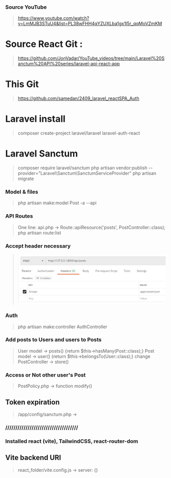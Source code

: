 ### Source YouTube

> https://www.youtube.com/watch?v=LmMJB3STuU4&list=PL38wFHH4qYZUXLba1gx1l5r_qqMoVZmKM

# Source React Git :

> https://github.com/JonVadar/YouTube_videos/tree/main/Laravel%20Sanctum%20API%20series/laravel-api-react-app

# This Git

> https://github.com/samedan/2409_laravel_reactSPA_Auth

# Laravel install

> composer create-project laravel/laravel laravel-auth-react

# Laravel Sanctum

> composer require laravel/sanctum
> php artisan vendor:publish --provider="Laravel\Sanctum\SanctumServiceProvider"
> php artisan migrate

### Model & files

> php artisan make:model Post -a --api

### API Routes

> One line: api.php -> Route::apiResource('posts', PostController::class);
> php artisan route:list

### Accept header necessary

> ![App](https://github.com/samedan/2409_laravel_reactSPA_Auth/blob/main/public/images/printscreen1.jpg)

### Auth

> php artisan make:controller AuthController

### Add posts to Users and users to Posts

> User model -> posts() {return $this->hasMany(Post::class);}
> Post model -> user() {return $this->belongsTo(User::class);}
> change PostController -> store()

### Access or Not other user's Post

> PostPolicy.php -> function modify()

## Token expiration

> /app/config/sanctum.php ->

### ////////////////////////////////////

### Installed react (vite), TailwindCSS, react-router-dom

## Vite backend URI

> react_folder/vite.config.js -> server: {}
